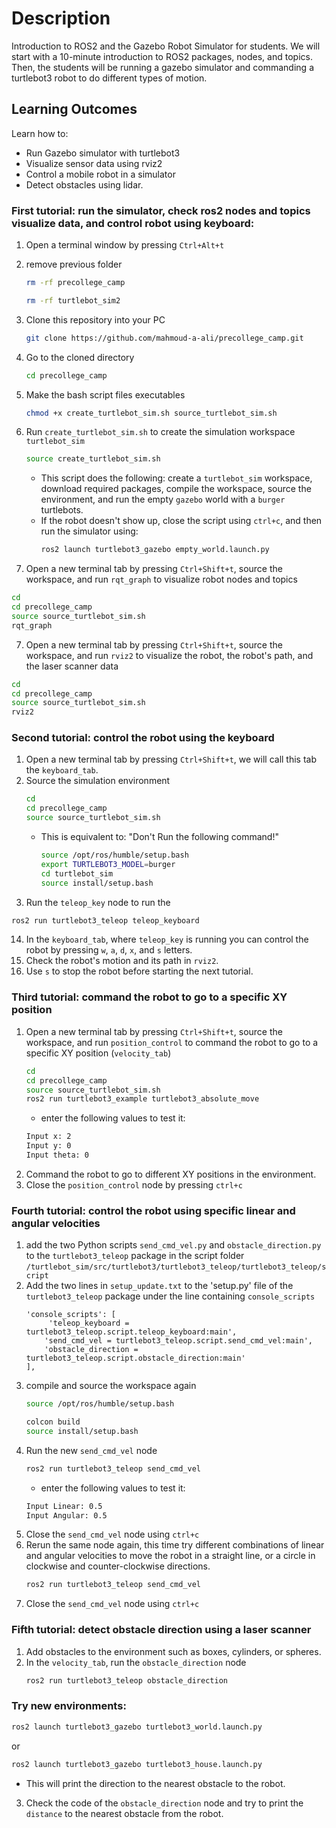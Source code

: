# Description

Introduction to ROS2 and the Gazebo Robot Simulator for students. 
We will start with a 10-minute introduction to ROS2 packages, nodes, and topics. Then, the students will be running a gazebo simulator and commanding a turtlebot3 robot to do different types of motion.

## Learning Outcomes
Learn how to:
- Run Gazebo simulator with turtlebot3
- Visualize sensor data using rviz2
- Control a mobile robot in a simulator 
- Detect obstacles using lidar.


### First tutorial: run the simulator, check ros2 nodes and topics visualize data, and control robot using keyboard:
1. Open a terminal window by pressing `Ctrl+Alt+t`
2. remove previous folder
    ```bash
   rm -rf precollege_camp
   ```
    ```bash
   rm -rf turtlebot_sim2
   ```
4. Clone this repository into your PC
   ```bash
   git clone https://github.com/mahmoud-a-ali/precollege_camp.git
   ```
5. Go to the cloned directory
   ```bash
   cd precollege_camp
   ```
6. Make the bash script files executables
   ```bash
   chmod +x create_turtlebot_sim.sh source_turtlebot_sim.sh
   ```
7. Run `create_turtlebot_sim.sh` to create the simulation workspace `turtlebot_sim`
   ```bash
   source create_turtlebot_sim.sh
   ```
   - This script does the following: create a `turtlebot_sim` workspace, download required packages, compile the workspace, source the environment, and run the empty `gazebo` world with a `burger` turtlebots.
   - If the robot doesn't show up, close the script using `ctrl+c`, and then run the simulator using:
     ```bash
     ros2 launch turtlebot3_gazebo empty_world.launch.py
     ```
  
8. Open a new terminal tab by pressing `Ctrl+Shift+t`, source the workspace, and run `rqt_graph` to visualize robot nodes and topics
 ```bash
 cd
 cd precollege_camp
 source source_turtlebot_sim.sh
 rqt_graph
 ```
7. Open a new terminal tab by pressing `Ctrl+Shift+t`, source the workspace, and run `rviz2` to visualize the robot, the robot's path, and the laser scanner data
  ```bash
  cd
  cd precollege_camp
  source source_turtlebot_sim.sh
  rviz2
  ```
### Second tutorial: control the robot using the keyboard
1. Open a new terminal tab by pressing `Ctrl+Shift+t`, we will call this tab the `keyboard_tab`.
2. Source the simulation environment
   ```bash
   cd
   cd precollege_camp
   source source_turtlebot_sim.sh
   ```
   - This is equivalent to: "Don't Run the following command!"
     ```bash
     source /opt/ros/humble/setup.bash
     export TURTLEBOT3_MODEL=burger
     cd turtlebot_sim
     source install/setup.bash
     ```
9. Run the `teleop_key` node to run the
  ```bash
  ros2 run turtlebot3_teleop teleop_keyboard 
  ```
14. In the `keyboard_tab`, where `teleop_key` is running you can control the robot by pressing `w`, `a`, `d`, `x`, and `s` letters.
15. Check the robot's motion and its path in `rviz2`.
16. Use `s` to stop the robot before starting the next tutorial.
    
### Third tutorial: command the robot to go to a specific XY position
1. Open a new terminal tab by pressing `Ctrl+Shift+t`, source the workspace, and run `position_control` to command the robot to go to a specific XY position (`velocity_tab`)
   ```bash
   cd
   cd precollege_camp
   source source_turtlebot_sim.sh
   ros2 run turtlebot3_example turtlebot3_absolute_move
   ```
   - enter the following values to test it:
   ```bash
   Input x: 2
   Input y: 0
   Input theta: 0
   ```
2. Command the robot to go to different XY positions in the environment.
3. Close the `position_control` node by pressing `ctrl+c`
### Fourth tutorial: control the robot using specific linear and angular velocities
1. add the two Python scripts `send_cmd_vel.py` and `obstacle_direction.py` to the `turtlebot3_teleop` package in the script folder `/turtlebot_sim/src/turtlebot3/turtlebot3_teleop/turtlebot3_teleop/script`
2. Add the two lines in `setup_update.txt` to the 'setup.py' file of the `turtlebot3_teleop` package under the line containing `console_scripts`
   ```
   'console_scripts': [
        'teleop_keyboard = turtlebot3_teleop.script.teleop_keyboard:main',
       'send_cmd_vel = turtlebot3_teleop.script.send_cmd_vel:main',
       'obstacle_direction = turtlebot3_teleop.script.obstacle_direction:main'
   ],
   ```
3. compile and source the workspace again
   ```bash
   source /opt/ros/humble/setup.bash
   ```
   ```bash
   colcon build
   source install/setup.bash
   ```
5. Run the new `send_cmd_vel` node
   ```bash
   ros2 run turtlebot3_teleop send_cmd_vel
   ```
   - enter the following values to test it:
   ```bash
   Input Linear: 0.5
   Input Angular: 0.5
   ```
6. Close the `send_cmd_vel` node using `ctrl+c`
7. Rerun the same node again, this time try different combinations of linear and angular velocities to move the robot in a straight line, or a circle in clockwise and counter-clockwise directions.
   ```bash
   ros2 run turtlebot3_teleop send_cmd_vel
   ```
8. Close the `send_cmd_vel` node using `ctrl+c`
### Fifth tutorial: detect obstacle direction using a laser scanner
1. Add obstacles to the environment such as boxes, cylinders, or spheres.
2. In the `velocity_tab`, run the `obstacle_direction` node
   ```bash
   ros2 run turtlebot3_teleop obstacle_direction
   ```
### Try new environments:
```bash
ros2 launch turtlebot3_gazebo turtlebot3_world.launch.py
```
or
```bash
ros2 launch turtlebot3_gazebo turtlebot3_house.launch.py
```

   - This will print the direction to the nearest obstacle to the robot.
3. Check the code of the `obstacle_direction` node and try to print the `distance` to the nearest obstacle from the robot.


